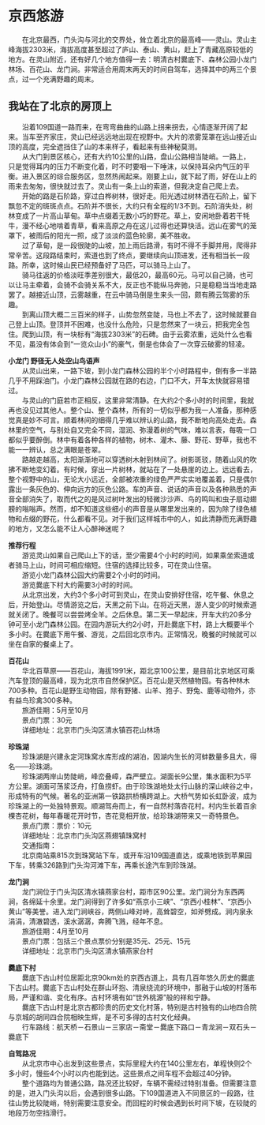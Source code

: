 # 京西悠游  

&emsp;&emsp;在北京最西，门头沟与河北的交界处，耸立着北京的最高峰——灵山。灵山主峰海拔2303米，海拔高度甚至超过了庐山、泰山、黄山，赶上了青藏高原较低的地方。在灵山附近，还有好几个地方值得一去：明清古村爨底下、森林公园小龙门林场、百花山、龙门涧。非常适合用周末两天的时间自驾车，选择其中的两三个景点，过一个充满野趣的周末。  

## 我站在了北京的房顶上  
&emsp;&emsp;沿着109国道一路而来，在弯弯曲曲的山路上拐来拐去，心情逐渐开阔了起来。当车至齐家庄，灵山已经远远地出现在视野中。大片的浓雾笼罩在远山接近山顶的高度，完全遮挡住了山的本来样子，看起来有些神秘莫测。  
&emsp;&emsp;从大门到景区核心，还有大约10公里的山路，盘山公路相当陡峭。一路上，只是觉得耳内的压力不断变化着，时不时要咽一下唾沫，以保持耳朵内气压的平衡。进入景区的综合服务区，忽然热闹起来。刚要上山，就下起了雨，好在山上的雨来去匆匆，很快就过去了。灵山有一条上山的索道，但我决定自己爬上去。  
&emsp;&emsp;开始的路是石阶路，穿过白桦树林，很好走。阳光透过树林洒在石阶上，留下飘忽不定的斑斑点点。石阶并不很长，大约只有全程的1/3不到。石阶消失处，树林变成了一片高山草甸。草中点缀着无数小巧的野花。草上，安闲地卧着若干牦牛，漫不经心地啃着青草，看来高原之舟在这儿过得也还算快活。远山在雾气的笼罩下，被雨后的阳光一照，成了淡淡的蓝色轮廓，美不胜收。  
&emsp;&emsp;过了草甸，是一段很陡的山坡，加上雨后路滑，有时不得不手脚并用，爬得非常辛苦。这段路结束时，索道也到了终点，要继续向山顶进发，还有相当长一段路。所幸，这时候山民已经预备好了马匹，可以骑马上山了。  
&emsp;&emsp;骑马往返的价格淡旺季差别很大，最低20，最高60元。马可以自己骑，也可以让马主牵着，会骑不会骑关系不大，反正也不能纵马奔驰，只是稳稳当当地走路罢了。越接近山顶，云雾越重，在云中骑马倒是生来头一回，颇有腾云驾雾的乐趣。  
&emsp;&emsp;到离山顶大概二三百米的样子，山势忽然变陡，马也上不去了，这时候就要自己登上山顶。登顶并不困难，也没什么危险，只是忽然来了一块云，把我完全包住。爬到山顶，有一块标有“海拔2303米”的石碑。由于云雾浓重，远处什么也看不见，虽没有体会到“一览众山小”的豪气，倒是也体会了一次穿云破雾的轻凌。  

**小龙门 野径无人处空山鸟语声**  
&emsp;&emsp;从灵山出来，一路下坡，到小龙门森林公园的半个小时路程中，倒有多一半路几乎不用踩油门。小龙门森林公园就在路的右边，门口不大，开车太快就容易错过。  
&emsp;&emsp;与灵山的门庭若市正相反，这里非常清静。在大约2个多小时的时间里，我就再也没见过其他人。整个山、整个森林，所有的一切似乎都为我一人准备，那种感觉真是妙不可言。顺着林间的细得几乎难以辨认的山路，我不断地向高处走去。森林里的空气，与别处自又完全不同，湿润、弥漫着树的气味，难以言表，每吸一口都似乎要醉倒。林中有着各种各样的植物，树木、灌木、藤、野花、野草，我也不能一一辨认，总之满眼是苍翠。  
&emsp;&emsp;路越走越高，太阳渐渐地可以穿透树木射到林间了。树影斑驳，随着山风的吹拂不断地变幻着。有时候，穿出一片树林，就站在了一处悬崖的边上。远远看去，整个视野中的山，无论大小远近，全部被浓重的绿色严严实实地覆盖着，只是偶尔露出一条灰色的、伸向远方的灰色公路。车的声音、说话的声音以及各种熟悉的声音全部消失了，取而代之的是风过树叶发出的轻微沙沙声、鸟的鸣叫和虫子扇动翅膀的嗡嗡声。然而，却不知道这些细小的声音是从哪里发出来的，因为除了绿色植物和点缀的野花，什么都看不见。对于我们这样城市中的人，如此清静而充满野趣的地方，又怎么能不让人心醉神迷呢？  

**推荐行程**  
&emsp;&emsp;游览灵山如果自己爬山上下的话，至少需要4个小时的时间，如果乘坐索道或者骑马上山，时间可相应缩短。住宿的选择比较多，可在灵山住宿。  
&emsp;&emsp;游览小龙门森林公园大约需要2个小时的时间。  
&emsp;&emsp;游览爨底下村大约需要3小时的时间。  
&emsp;&emsp;从北京出发，大约3个多小时可到灵山，在灵山安排好住宿，吃午餐、休息之后，开始登山。尽情游览之后，天黑之前下山。在将近天黑，游人变少的时候索道就关闭了。晚餐可以尝尝烤全羊。之后休息。第二天一早起床，开车大约20多分钟可至小龙门森林公园。在园内游玩大约2小时，开赴爨底下村，路上大概要半个多小时。在爨底下用午餐、游览，之后回北京市内。正常情况，晚餐的时候就可以坐在自家的餐桌上了。  

**百花山**  
&emsp;&emsp;华北百草原——百花山，海拔1991米，距北京100公里，是目前北京地区可乘汽车登顶的最高峰，现为北京市自然保护区。百花山是天然植物园。有各种林木700多种。百花山是野生动物园，除有野猪、山羊、狍子、野兔、鹿等动物外，亦有益鸟珍禽300多种。  
&emsp;&emsp;旅游佳期：5月至10月  
&emsp;&emsp;景点门票：30元  
&emsp;&emsp;详细地址：北京市门头沟区清水镇百花山林场  

**珍珠湖**  
&emsp;&emsp;珍珠湖是兴建永定河珠窝水库形成的湖泊，因湖内生长的河蚌数量多且大，得名——珍珠湖。  
&emsp;&emsp;珍珠湖两岸山势陡峭，峰峦叠嶂，森严壁立。湖面长9公里，集水面积为5平方公里。湖面可荡浆泛舟，打鱼捞虾。由于珍珠湖地处太行山脉的深山峡谷之中，形成特有的气候。著名的亚洲第一铁路拱桥横跨湖上。大桥气势如长虹卧波，成为珍珠湖上的一处独特景观。顺湖驾舟而上，有一自然村落杏花村。村内生长着百余棵杏花树，每年春暖花开时节，杏花竞相开放，给珍珠湖带来又一奇特景色。  
&emsp;&emsp;景点门票：票价：10元  
&emsp;&emsp;详细地址：北京市门头沟区燕翅镇珠窝村  
&emsp;&emsp;交通指南：  
&emsp;&emsp;北京南站乘815次到珠窝站下车，或开车沿109国道直达，或乘地铁到苹果园下车，转乘326路到门头沟河滩下车，再乘长途汽车到珍珠湖。  

**龙门涧**  
&emsp;&emsp;龙门涧位于门头沟区清水镇燕家台村，距市区90公里。龙门涧分为东西两涧，各绵延十余里。龙门涧得到了许多如“燕京小三峡”、“京西小桂林”、“京西小黄山”等美誉。进入龙门涧峡谷，两侧山峰对峙，高耸碧空，如斧劈成。涧内泉永涓涓，清澈碧透，溪水潺潺，奔腾飞溅，经年不息。  
&emsp;&emsp;旅游佳期：4月至10月  
&emsp;&emsp;景点门票：包括三个景点票价分别是35元、25元、15元  
&emsp;&emsp;详细地址：北京市门头沟区清水镇燕家台村  

**爨底下村**  
&emsp;&emsp;爨底下古山村位居距北京90km处的京西古道上，具有几百年悠久历史的爨底下古山村。爨底下古山村处在群山环抱、清泉绕流的环境中，那融于山坡的村落布局，严谨和谐、变化有序。古村环境有如“世外桃源”般的祥和宁静。  
&emsp;&emsp;爨底下古山村是北京古都珍贵的历史文化村落，特别是古村独有的山地四合院与京城的胡同四合院相映生辉，是不可多得的古村文化经典。  
&emsp;&emsp;行车路线：航天桥－石景山－三家店－斋堂－爨底下路口－青龙涧－双石头－爨底下  

**自驾路况**  
&emsp;&emsp;从北京市中心出发到这些景点，实际里程大约在140公里左右，单程快则2个多小时，慢些4个小时以内也能到达。这些景点之间车程不会超过40分钟。  
&emsp;&emsp;整个道路均为普通公路，路况还比较好，车辆不需经过特别准备。但需要注意的是，进入门头沟以后，会遇到很多山路。下109国道进入不同景区的一段路，往往山势比较陡峭，特别需要注意安全。而回程的时候会遇到长时间下坡，在较陡的地段万勿空挡滑行。  